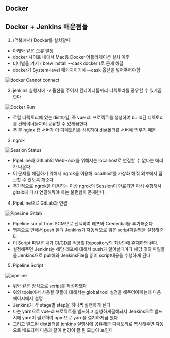 ## 

## Docker



## Docker + Jenkins 배운점들

1. (맥북에서) Docker를 설치할때 

- 아래와 같은 오류 발생
- docker 사이트 내에서 Mac용 Docker 어플리케이션 설치 이후
- 터미널을 켜서 ( brew install --cask docker )로 문제 해결
- docker가 System-level 패키지이기에 --cask 옵션을 넣어주어야함

![docker Cannot connect](https://user-images.githubusercontent.com/41468004/127697154-904f92d7-c134-4ad9-8a4d-05f59e6a40fe.png)



2. jenkins 실행시에 -v 옵션을 주어서 컨테이너들끼리 디렉토리를 공유할 수 있게끔 한다

![Docker Run](https://user-images.githubusercontent.com/41468004/127697225-44d68fdf-a88f-474f-8a0a-b5709bed4e8f.png)

- 로컬 디렉토리에 있는 dist파일, 즉 vue-cli 프로젝트를 생성하여 build된 디렉토리를 컨테이너들끼리 공유할 수 있게끔한다
- 추 후 nginx 웹 서버가 이 디렉토리를 사용하여 dist폴더를 서버에 띄우기 때문



3. ngrok

![Session Status](https://user-images.githubusercontent.com/41468004/127697288-98fbf360-5344-4cda-b568-6b44b6932323.png)

- PipeLine과 GitLab의 WebHook을 위해서는 localhost로 연결할 수 없다는 에러가 나온다
- 이 문제를 해결하기 위해서 ngrok을 이용해 localhost를 가상화 해줘 외부에서 접근할 수 있도록 해준다
- 추가적으로 ngrok을 이용하는 이상 ngrok의 Session이 만료되면 다시 수행해서 gitalb에 다시 연결해줘야 하는 불편함이 존재한다.



4. PipeLine으로 GitLab과 연결

![PipeLine Gitlab](https://user-images.githubusercontent.com/41468004/127697369-5fa1b119-8833-4036-83d3-ce5047c0c024.png)

- Pipeline script from SCM으로 선택하여 레포와 Credential을 추가해준다
- 웹훅으로 인해서 push 될떄 Jenkins가 자동적으로 읽은 script파일명을 설정해준다
- 이 Script 파일은 내가 CI/CD를 적용할 Repository의 최상단에 존재하면 된다.
- 설정해주면 Jenkins는 해당 레포에 대해서 push가 일어날때마다 해당 깃의 파일들을 Jenkins으로 pull해와 JenkinsFile을 읽어 script내용을 수행하게 된다



5. Pipeline Script

![pipeline](https://user-images.githubusercontent.com/41468004/127697486-39f1f0fa-1ac1-43dc-ba9c-f1186bf81bc4.png)

- 위와 같은 방식으로 script를 작성하였다
- 위의 tools에서 사용될 것들에 대해서는 global tool 설정을 해주어야하는데 다음 페이지에서 설명
- Jenkins가 각 stage별 step을 하나씩 실행하게 된다
- 나는 yarn으로 vue-cli프로젝트를 빌드하고 실행하게끔해놔서 Jenkins으로 빌드시에 yarn이 필요하여 npm으로 yarn을 설치하게끔 했다
- 그리고 빌드된 dist폴더를 jenkins 실행시에 공유해준 디렉토리로 복사해주면 자동으로 배포되어 다음과 같이 변경이 잘 된 모습이 보인다

